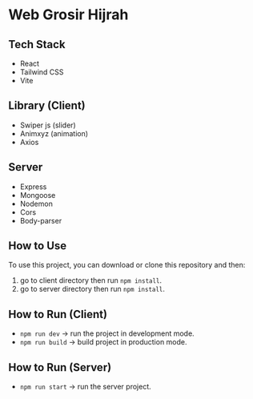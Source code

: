 # Web Grosir Hijrah

## Tech Stack

- React
- Tailwind CSS
- Vite

## Library (Client)

- Swiper js (slider)
- Animxyz (animation)
- Axios

## Server

- Express
- Mongoose
- Nodemon
- Cors
- Body-parser

## How to Use

To use this project, you can download or clone this repository and then:

1. go to client directory then run `npm install`.
2. go to server directory then run `npm install`.

## How to Run (Client)

- `npm run dev` -> run the project in development mode.
- `npm run build` -> build project in production mode.

## How to Run (Server)

- `npm run start` -> run the server project.
